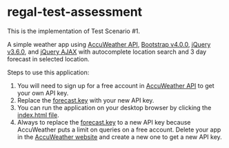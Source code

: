 # regal-test-assessment

This is the implementation of Test Scenario #1.

A simple weather app using [AccuWeather API](https://developer.accuweather.com/), [Bootstrap v4.0.0](https://getbootstrap.com/docs/4.0/getting-started/introduction/), [jQuery v3.6.0](https://jquery.com/), and [jQuery AJAX](https://api.jquery.com/jquery.ajax/) with autocomplete location search and 3 day forecast in selected location.

Steps to use this application:
1. You will need to sign up for a free account in [AccuWeather API](https://developer.accuweather.com/) to get your own API key.
2. Replace the [forecast.key](https://github.com/johnlibron/regal-test-assessment/blob/main/js/forecast.js#L15) with your new API key.
3. You can run the application on your desktop browser by clicking the [index.html file](https://github.com/johnlibron/regal-test-assessment/blob/main/index.html).
4. Always to replace the [forecast.key](https://github.com/johnlibron/regal-test-assessment/blob/main/js/forecast.js#L15) to a new API key because AccuWeather puts a limit on queries on a free account. Delete your app in the [AccuWeather website](https://developer.accuweather.com/) and create a new one to get a new API key.